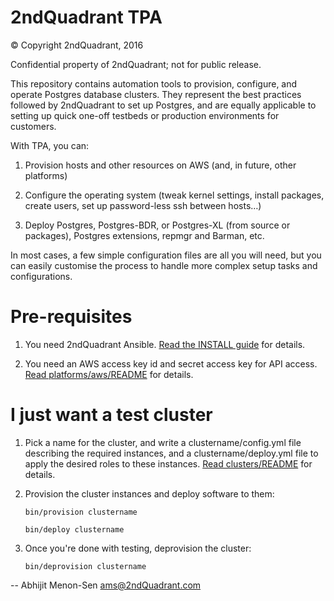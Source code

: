 2ndQuadrant TPA
===============

© Copyright 2ndQuadrant, 2016

Confidential property of 2ndQuadrant; not for public release.

This repository contains automation tools to provision, configure, and
operate Postgres database clusters. They represent the best practices
followed by 2ndQuadrant to set up Postgres, and are equally applicable
to setting up quick one-off testbeds or production environments for
customers.

With TPA, you can:

1. Provision hosts and other resources on AWS (and, in future, other
   platforms)

2. Configure the operating system (tweak kernel settings, install
   packages, create users, set up password-less ssh between hosts…)

3. Deploy Postgres, Postgres-BDR, or Postgres-XL (from source or
   packages), Postgres extensions, repmgr and Barman, etc.

In most cases, a few simple configuration files are all you will need,
but you can easily customise the process to handle more complex setup
tasks and configurations.

Pre-requisites
==============

1. You need 2ndQuadrant Ansible.
   [Read the INSTALL guide](INSTALL.md) for details.

2. You need an AWS access key id and secret access key for API access.
   [Read platforms/aws/README](platforms/aws/README.md) for details.

I just want a test cluster
==========================

1. Pick a name for the cluster, and write a clustername/config.yml file
   describing the required instances, and a clustername/deploy.yml file
   to apply the desired roles to these instances.
   [Read clusters/README](clusters/README.md) for details.
    
2. Provision the cluster instances and deploy software to them:

   ```
   bin/provision clustername

   bin/deploy clustername
   ```

3. Once you're done with testing, deprovision the cluster:

   ```
   bin/deprovision clustername
   ```

--
Abhijit Menon-Sen <ams@2ndQuadrant.com>

